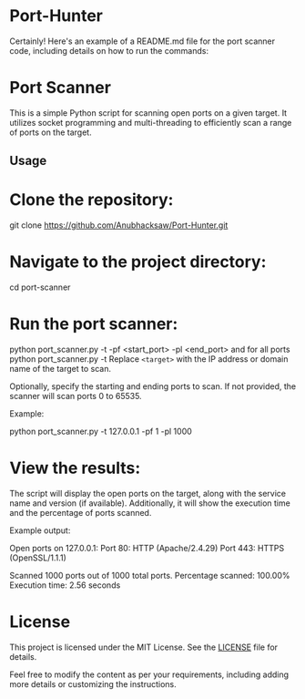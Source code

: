 # Port-Hunter
Certainly! Here's an example of a README.md file for the port scanner code, including details on how to run the commands:

# Port Scanner

This is a simple Python script for scanning open ports on a given target. It utilizes socket programming and multi-threading to efficiently scan a range of ports on the target.

## Usage

# Clone the repository:


   git clone https://github.com/Anubhacksaw/Port-Hunter.git


# Navigate to the project directory:


   cd port-scanner

# Run the port scanner:

   python port_scanner.py -t <target> -pf <start_port> -pl <end_port>
  and for all ports
   python port_scanner.py -t <target>
   Replace `<target>` with the IP address or domain name of the target to scan.

   Optionally, specify the starting and ending ports to scan. If not provided, the scanner will scan ports 0 to 65535.

   Example:

   python port_scanner.py -t 127.0.0.1 -pf 1 -pl 1000
  
# View the results:

   The script will display the open ports on the target, along with the service name and version (if available). Additionally, it will show the execution time and the percentage of ports scanned.

   Example output:

  
   Open ports on 127.0.0.1:
   Port 80: HTTP (Apache/2.4.29)
   Port 443: HTTPS (OpenSSL/1.1.1)

   Scanned 1000 ports out of 1000 total ports.
   Percentage scanned: 100.00%
   Execution time: 2.56 seconds

# License

This project is licensed under the MIT License. See the [LICENSE](LICENSE) file for details.


Feel free to modify the content as per your requirements, including adding more details or customizing the instructions.
